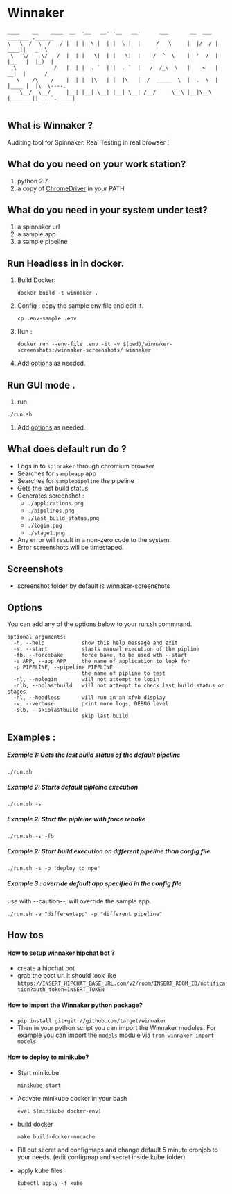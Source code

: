 # Winnaker
```
____    __    ____  __  .__   __. .__   __.      ___       __  ___  _______ .______
\   \  /  \  /   / |  | |  \ |  | |  \ |  |     /   \     |  |/  / |   ____||   _  \
 \   \/    \/   /  |  | |   \|  | |   \|  |    /  ^  \    |  '  /  |  |__   |  |_)  |
  \            /   |  | |  . `  | |  . `  |   /  /_\  \   |    <   |   __|  |      /
   \    /\    /    |  | |  |\   | |  |\   |  /  _____  \  |  .  \  |  |____ |  |\  \----.
    \__/  \__/     |__| |__| \__| |__| \__| /__/     \__\ |__|\__\ |_______|| _| `._____|


```

## What is Winnaker ?
Auditing tool for Spinnaker. Real Testing in real browser !

## What do you need on your work station?
1. python 2.7
2. a copy of [ChromeDriver](https://sites.google.com/a/chromium.org/chromedriver/home) in your PATH

## What do you need in your system under test?
1. a spinnaker url
2. a sample app
3. a sample pipeline

## Run Headless in in docker.
1. Build Docker:


	```
	docker build -t winnaker .
	```



2. Config : copy the sample env file and edit it.


	```
	cp .env-sample .env

	```

3. Run :
	```
	docker run --env-file .env -it -v $(pwd)/winnaker-screenshots:/winnaker-screenshots/ winnaker
	```

4. Add [options](#options) as needed.


## Run GUI mode .

1. run
```
./run.sh
```
1. Add [options](#options) as needed.



## What does default run do ?
- Logs in to `spinnaker` through chromium browser
- Searches for `sampleapp` app
- Searches for `samplepipeline` the pipeline
- Gets the last build status
- Generates screenshot :
	- `./applications.png`
	- `./pipelines.png`
	- `./last_build_status.png`
	- `./login.png`
	- `./stage1.png`
- Any error will result in a non-zero code to the system.
- Error screenshots will be timestaped.


## Screenshots

- screenshot folder by default is winnaker-screenshots


## Options
You can add any of the options below to your run.sh commnand.

```
optional arguments:
  -h, --help            show this help message and exit
  -s, --start           starts manual execution of the pipline
  -fb, --forcebake      force bake, to be used wth --start
  -a APP, --app APP     the name of application to look for
  -p PIPELINE, --pipeline PIPELINE
                        the name of pipline to test
  -nl, --nologin        will not attempt to login
  -nlb, --nolastbuild   will not attempt to check last build status or stages
  -hl, --headless       will run in an xfvb display
  -v, --verbose         print more logs, DEBUG level
  -slb, --skiplastbuild
                        skip last build
```


## Examples :
##### Example 1: Gets the last build status of the default pipeline
`./run.sh`


##### Example 2: Starts default pipleine execution

`./run.sh -s`

##### Example 2: Start the pipleine with force rebake

`./run.sh -s -fb`

##### Example 2: Start build execution on different pipeline than config file

`./run.sh -s -p "deploy to npe"`

##### Example 3 : override default app specified in the config file

use with --caution--, will override the sample app.

`./run.sh -a "differentapp" -p "different pipeline"`


## How tos



#### How to setup winnaker hipchat bot ?
- create a hipchat bot
- grab the post url
it should look like
`https://INSERT_HIPCHAT_BASE_URL.com/v2/room/INSERT_ROOM_ID/notification?auth_token=INSERT_TOKEN`


#### How to import the Winnaker python package?
- `pip install git+git://github.com/target/winnaker`
- Then in your python script you can import the Winnaker modules. For example you can import the `models` module via `from winnaker import models`

#### How to deploy to minikube?
- Start minikube

	```
	minikube start
	```

- Activate minikube docker in your bash

	```
	eval $(minikube docker-env)
	```
- build docker

	```
	make build-docker-nocache
	```
- Fill out secret and configmaps and change default 5 minute cronjob to your needs. (edit configmap and secret inside kube folder)

- apply kube files

	```
	kubectl apply -f kube
	```
